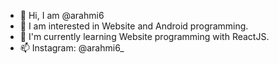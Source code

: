 - 👋 Hi, I am @arahmi6
- 👀 I am interested in Website and Android programming.
- 🌱 I'm currently learning Website programming with ReactJS.
- 📫 Instagram: @arahmi6_

<!---
- 💞️ I want to collaborate on ...
arahmi6/arahmi6 is a ✨ special ✨ repository because its `README.md` (this file) appears on your GitHub profile.
You can click the Preview link to take a look at your changes.
--->

